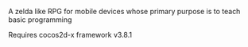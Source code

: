 A zelda like RPG for mobile devices whose primary purpose is to teach basic programming

Requires cocos2d-x framework v3.8.1